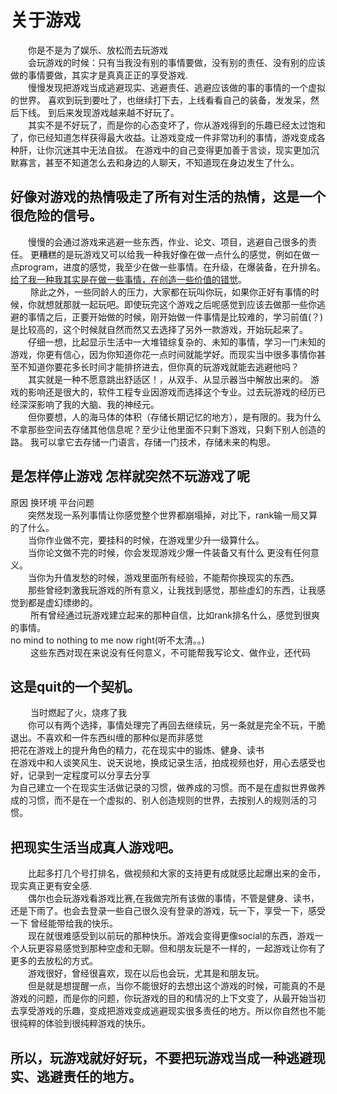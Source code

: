 # 关于游戏

&emsp;&emsp;你是不是为了娱乐、放松而去玩游戏   
&emsp;&emsp;会玩游戏的时候：只有当我没有别的事情要做，没有别的责任、没有别的应该做的事情要做，其实才是真真正正的享受游戏.  
&emsp;&emsp;慢慢发现把游戏当成逃避现实、逃避责任、逃避应该做的事的事情的一个虚拟的世界。    喜欢到玩到要吐了，也继续打下去，上线看看自己的装备，发发呆，然后下线。
 到后来发现游戏越来越不好玩了。      
 &emsp;&emsp;其实不是不好玩了，而是你的心态变坏了，你从游戏得到的乐趣已经太过饱和了，你已经知道怎样获得最大收益。让游戏变成一件非常功利的事情，游戏变成各种肝，让你沉迷其中无法自拔。  在游戏中的自己变得更加善于言谈，现实更加沉默寡言，甚至不知道怎么去和身边的人聊天，不知道现在身边发生了什么。
##  好像对游戏的热情吸走了所有对生活的热情，这是一个很危险的信号。  
 &emsp;&emsp;慢慢的会通过游戏来逃避一些东西，作业、论文、项目，逃避自己很多的责任。
 更糟糕的是玩游戏又可以给我一种我好像在做一点什么的感觉，例如在做一点program，进度的感觉，我至少在做一些事情。在升级，在爆装备，在升排名。<u>给了我一种我其实是在做一些事情，在创造一些价值的错觉</u>。  
 &emsp;&emsp; 除此之外，一些同龄人的压力，大家都在玩叫你玩，如果你正好有事情的时候，你就想就那就一起玩吧。即使玩完这个游戏之后呢感觉到应该去做那一些你逃避的事情之后，正要开始做的时候，刚开始做一件事情是比较难的，学习前值(？)是比较高的，这个时候就自然而然又去选择了另外一款游戏，开始玩起来了。  
 &emsp;&emsp;仔细一想，比起显示生活中一大堆错综复杂的、未知的事情，学习一门未知的游戏，你更有信心，因为你知道你花一点时间就能学好。而现实当中很多事情你甚至不知道你要花多长时间才能排挤进去，但你真的玩游戏就能去逃避他吗？  
 &emsp;&emsp;其实就是一种不愿意跳出舒适区！，从双手、从显示器当中解放出来的。
 游戏的影响还是很大的，软件工程专业因游戏而选择这个专业。过去玩游戏的经历已经深深影响了我的大脑、我的神经元。    
 &emsp;&emsp;但你要想，人的海马体的体积（存储长期记忆的地方），是有限的。我为什么不拿那些空间去存储其他信息呢？至少让他里面不只剩下游戏，只剩下别人创造的路。
 我可以拿它去存储一门语言，存储一门技术，存储未来的构思。
 ##  是怎样停止游戏 怎样就突然不玩游戏了呢
 原因 换环境 平台问题  
 &emsp;&emsp;突然发现一系列事情让你感觉整个世界都崩塌掉，对比下，rank输一局又算的了什么。  
 &emsp;&emsp;当你作业做不完，要挂科的时候，在游戏里少升一级算什么。  
 &emsp;&emsp;当你论文做不完的时候，你会发现游戏少爆一件装备又有什么 更没有任何意义。  
 &emsp;&emsp;当你为升值发愁的时候，游戏里面所有经验，不能帮你换现实的东西。  
 &emsp;&emsp;那些曾经刺激我玩游戏的所有意义，让我找到感觉，那些虚幻的东西，让我感觉到都是虚幻缥缈的。  
&emsp;&emsp; 所有曾经通过玩游戏建立起来的那种自信，比如rank排名什么，感觉到很爽的事情。  
no mind to nothing to me now right(听不太清。。)  
&emsp;&emsp; 这些东西对现在来说没有任何意义，不可能帮我写论文、做作业，还代码
##  这是quit的一个契机。
&emsp;&emsp; 当时燃起了火，烧疼了我  
 &emsp;&emsp;你可以有两个选择，事情处理完了再回去继续玩，另一条就是完全不玩，干脆退出。不喜欢和一件东西纠缠的那种似是而非感觉  
 把花在游戏上的提升角色的精力，花在现实中的锻炼、健身、读书  
 在游戏中和人谈笑风生、说天说地，换成记录生活，拍成视频也好，用心去感受也好，记录到一定程度可以分享去分享  
 为自己建立一个在现实生活做记录的习惯，做养成的习惯。而不是在虚拟世界做养成的习惯，而不是在一个虚拟的、别人创造规则的世界，去按别人的规则活的习惯。  
 ## 把现实生活当成真人游戏吧。  
 &emsp;&emsp;比起多打几个号打排名，做视频和大家的支持更有成就感比起爆出来的金币，现实真正更有安全感.  
 &emsp;&emsp;偶尔也会玩游戏看游戏比赛,在我做完所有该做的事情，不管是健身、读书，还是下雨了。也会去登录一些自己很久没有登录的游戏，玩一下，享受一下，感受一下 曾经能带给我的快乐。  
 &emsp;&emsp;现在就很难感受到以前玩的那种快乐。游戏会变得更像social的东西，游戏一个人玩更容易感觉到那种空虚和无聊。但和朋友玩是不一样的，一起游戏让你有了更多的去放松的方式。  
 &emsp;&emsp;游戏很好，曾经很喜欢，现在以后也会玩，尤其是和朋友玩。  
 &emsp;&emsp;但是就是想提醒一点，当你不能很好的去想出这个游戏的时候，可能真的不是游戏的问题，而是你的问题，你玩游戏的目的和情况的上下文变了，从最开始当初去享受游戏的乐趣，变成把游戏变成逃避现实很多责任的地方。所以你自然也不能很纯粹的体验到很纯粹游戏的快乐。  
 ## 所以，玩游戏就好好玩，不要把玩游戏当成一种逃避现实、逃避责任的地方。
 